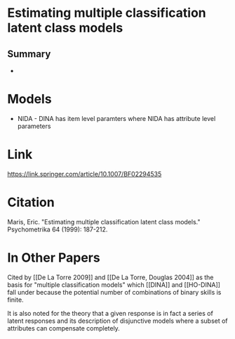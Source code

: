 # Estimating multiple classification latent class models
## Summary
- 

# Models
- NIDA - DINA has item level paramters where NIDA has attribute level parameters

# Link
https://link.springer.com/article/10.1007/BF02294535
# Citation
Maris, Eric. "Estimating multiple classification latent class models." Psychometrika 64 (1999): 187-212.
# In Other Papers
Cited by [[De La Torre 2009]] and [[De La Torre, Douglas 2004]] as the basis for "multiple classification models" which [[DINA]] and [[HO-DINA]] fall under because the potential number of combinations of binary skills is finite.

It is also noted for the theory that a given response is in fact a series of latent responses and its description of disjunctive models where a subset of attributes can compensate completely.